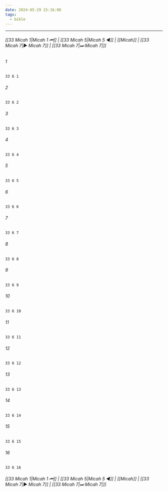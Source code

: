 ```yaml
---
date: 2024-05-29 15:16:08
tags:
  - bible
---
```

___

###### [[33 Micah 1|Micah 1 ⏮]] | [[33 Micah 5|Micah 5 ◀]] | [[Micah]] | [[33 Micah 7|▶ Micah 7]] | [[33 Micah 7|⏭ Micah 7|]]

###### 1
``` verse
33 6 1 
```
###### 2
``` verse
33 6 2 
```
###### 3
``` verse
33 6 3 
```
###### 4
``` verse
33 6 4 
```
###### 5
``` verse
33 6 5 
```
###### 6
``` verse
33 6 6 
```
###### 7
``` verse
33 6 7 
```
###### 8
``` verse
33 6 8 
```
###### 9
``` verse
33 6 9 
```
###### 10
``` verse
33 6 10 
```
###### 11
``` verse
33 6 11 
```
###### 12
``` verse
33 6 12 
```
###### 13
``` verse
33 6 13 
```
###### 14
``` verse
33 6 14 
```
###### 15
``` verse
33 6 15 
```
###### 16
``` verse
33 6 16 
```

###### [[33 Micah 1|Micah 1 ⏮]] | [[33 Micah 5|Micah 5 ◀]] | [[Micah]] | [[33 Micah 7|▶ Micah 7]] | [[33 Micah 7|⏭ Micah 7|]]

